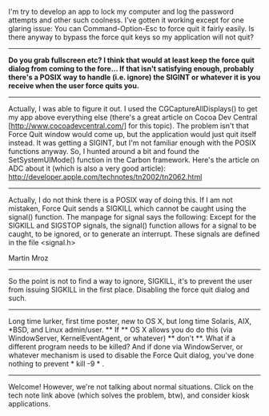 I'm try to develop an app to lock my computer and log the password attempts and other such coolness. I've gotten it working except for one glaring issue: You can Command-Option-Esc to force quit it fairly easily. Is there anyway to bypass the force quit keys so my application will not quit?

----

**Do you grab fullscreen etc? I think that would at least keep the force quit dialog from coming to the fore... If that isn't satisfying enough, probably there's a POSIX way to handle (i.e. ignore) the SIGINT or whatever it is you receive when the user force quits you.**

----

Actually, I was able to figure it out. I used the CGCaptureAllDisplays() to get my app above everything else (there's a great article on Cocoa Dev Central [http://www.cocoadevcentral.com/] for this topic). The problem isn't that Force Quit window would come up, but the application would just quit itself instead. It was getting a SIGINT, but I'm not familiar enough with the POSIX functions anyway. So, I hunted around a bit and found the SetSystemUIMode() function in the Carbon framework. Here's the article on ADC about it (which is also a very good article): http://developer.apple.com/technotes/tn2002/tn2062.html

----

Actually, I do not think there is a POSIX way of doing this. If I am not mistaken, Force Quit sends a SIGKILL which cannot be caught using the signal() function. The manpage for signal says the following: Except for the SIGKILL and SIGSTOP signals, the signal() function allows for a signal to be caught, to be ignored, or to generate an interrupt.  These signals are defined in the file <signal.h>

Martin Mroz

----

So the point is not to find a way to ignore, SIGKILL, it's to prevent the user from issuing SIGKILL in the first place.  Disabling the force quit dialog and such.

----

Long time lurker, first time poster, new to OS X, but long time Solaris, AIX, *BSD, and Linux admin/user.  ** If ** OS X allows you do do this (via WindowServer, KernelEventAgent, or whatever) ** don't **.  What if a different program needs to be killed?  And if done via WindowServer, or whatever mechanism is used to disable the Force Quit dialog, you've done nothing to prevent * kill -9 <PID> * .

----

Welcome!  However, we're not talking about normal situations.  Click on the tech note link above (which solves the problem, btw), and consider kiosk applications.
